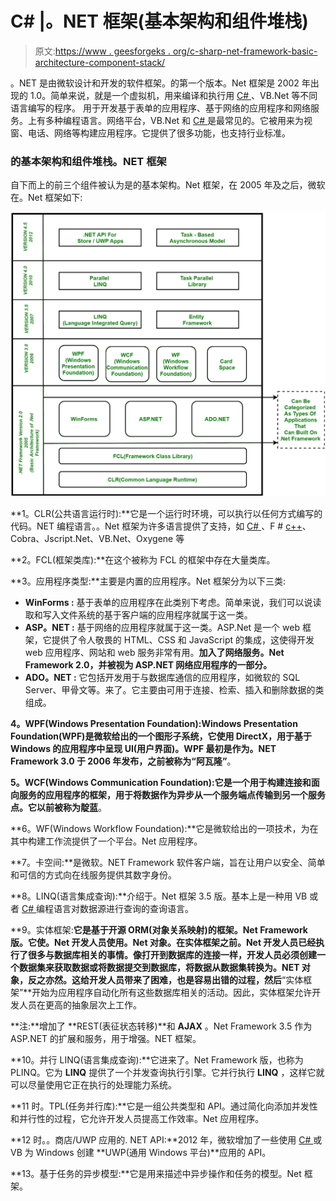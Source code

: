 # C# |。NET 框架(基本架构和组件堆栈)

> 原文:[https://www . geesforgeks . org/c-sharp-net-framework-basic-architecture-component-stack/](https://www.geeksforgeeks.org/c-sharp-net-framework-basic-architecture-component-stack/)

。NET 是由微软设计和开发的软件框架。的第一个版本。Net 框架是 2002 年出现的 1.0。简单来说，就是一个虚拟机，用来编译和执行用 [C# ](https://www.geeksforgeeks.org/introduction-to-c/) 、VB.Net 等不同语言编写的程序。
用于开发基于表单的应用程序、基于网络的应用程序和网络服务。上有多种编程语言。网络平台，VB.Net 和 [C# ](https://www.geeksforgeeks.org/introduction-to-c/) 是最常见的。它被用来为视窗、电话、网络等构建应用程序。它提供了很多功能，也支持行业标准。

### **的基本架构和组件堆栈。NET 框架**

自下而上的前三个组件被认为是的基本架构。Net 框架，在 2005 年及之后，微软在。Net 框架如下:

[![.Net Framework Component Stack](img/f8d90e7d6e35541f9dce12ee5a524930.png)](https://media.geeksforgeeks.org/wp-content/uploads/Net-Framework.jpg)

**1。CLR(公共语言运行时):**它是一个运行时环境，可以执行以任何方式编写的代码。NET 编程语言。。Net 框架为许多语言提供了支持，如 [C# ](https://www.geeksforgeeks.org/introduction-to-c/) 、F # [c++](https://www.geeksforgeeks.org/c-plus-plus/)、Cobra、Jscript.Net、VB.Net、Oxygene 等

**2。FCL(框架类库):**在这个被称为 FCL 的框架中存在大量类库。

**3。应用程序类型:**主要是内置的应用程序。Net 框架分为以下三类:

*   **WinForms :** 基于表单的应用程序在此类别下考虑。简单来说，我们可以说读取和写入文件系统的基于客户端的应用程序就属于这一类。
*   **ASP。NET :** 基于网络的应用程序就属于这一类。ASP.Net 是一个 web 框架，它提供了令人敬畏的 HTML、CSS 和 JavaScript 的集成，这使得开发 web 应用程序、网站和 web 服务非常有用。**加入了网络服务。Net Framework 2.0，并被视为 ASP.NET 网络应用程序的一部分。**
*   **ADO。NET :** 它包括开发用于与数据库通信的应用程序，如微软的 SQL Server、甲骨文等。来了。它主要由可用于连接、检索、插入和删除数据的类组成。

**4。WPF(Windows Presentation Foundation):**Windows Presentation Foundation(WPF)是微软给出的一个图形子系统，它使用 DirectX，用于基于 Windows 的应用程序中呈现 UI(用户界面)。WPF 最初是作为。NET Framework 3.0 于 2006 年发布，之前被称为**“阿瓦隆”**。

**5。WCF(Windows Communication Foundation):**它是一个用于构建连接和面向服务的应用程序的框架，用于将数据作为异步从一个服务端点传输到另一个服务点。它以前被称为**靛蓝**。

**6。WF(Windows Workflow Foundation):**它是微软给出的一项技术，为在其中构建工作流提供了一个平台。Net 应用程序。

**7。卡空间:**是微软。NET Framework 软件客户端，旨在让用户以安全、简单和可信的方式向在线服务提供其数字身份。

**8。LINQ(语言集成查询):**介绍于。Net 框架 3.5 版。基本上是一种用 VB 或者 [C# ](https://www.geeksforgeeks.org/introduction-to-c/) 编程语言对数据源进行查询的查询语言。

**9。实体框架:**它是基于开源 ORM(对象关系映射)的框架。Net Framework 版。它使。Net 开发人员使用。Net 对象。在实体框架之前。Net 开发人员已经执行了很多与数据库相关的事情。像打开到数据库的连接一样，开发人员必须创建一个数据集来获取数据或将数据提交到数据库，将数据从数据集转换为。NET 对象，反之亦然。这给开发人员带来了困难，也是容易出错的过程，然后**“实体框架”**开始为应用程序自动化所有这些数据库相关的活动。因此，实体框架允许开发人员在更高的抽象层次上工作。

**注:**增加了 **REST(表征状态转移)**和 **AJAX** 。Net Framework 3.5 作为 ASP.NET 的扩展和服务，用于增强。NET 框架。

**10。并行 LINQ(语言集成查询):**它进来了。Net Framework 版，也称为 PLINQ。它为 **LINQ** 提供了一个并发查询执行引擎。它并行执行 **LINQ** ，这样它就可以尽量使用它正在执行的处理能力系统。

**11 时。TPL(任务并行库):**它是一组公共类型和 API。通过简化向添加并发性和并行性的过程，它允许开发人员提高工作效率。Net 应用程序。

**12 时。。商店/UWP 应用的. NET API:**2012 年，微软增加了一些使用 [C# ](https://www.geeksforgeeks.org/introduction-to-c/) 或 VB 为 Windows 创建 **UWP(通用 Windows 平台)**应用的 API。

**13。基于任务的异步模型:**它是用来描述中异步操作和任务的模型。Net 框架。